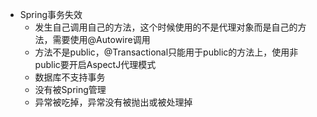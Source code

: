- Spring事务失效
	- 发生自己调用自己的方法，这个时候使用的不是代理对象而是自己的方法，需要使用@Autowire调用
	- 方法不是public，@Transactional只能用于public的方法上，使用非public要开启AspectJ代理模式
	- 数据库不支持事务
	- 没有被Spring管理
	- 异常被吃掉，异常没有被抛出或被处理掉